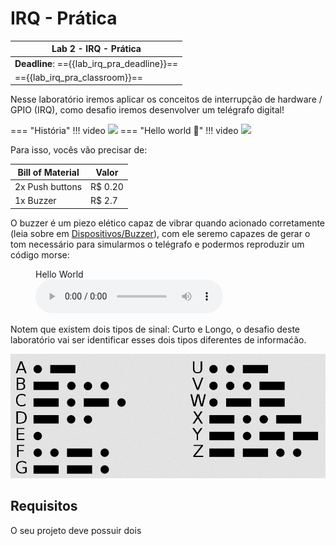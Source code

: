 # IRQ - Prática

| Lab 2 - IRQ - Prática                      |
|--------------------------------------------|
| **Deadline**: =={{lab_irq_pra_deadline}}== |
| =={{lab_irq_pra_classroom}}==              |

Nesse laboratório iremos aplicar os conceitos de interrupção de hardware / GPIO (IRQ), como desafio iremos desenvolver um telégrafo digital!

=== "História"
    !!! video
        ![](https://www.youtube.com/watch?v=hIN1wH4iYdg)
=== "Hello world 🤣"
    !!! video
        ![](https://www.youtube.com/watch?v=L6gxfX4GrbI)

Para isso, vocês vão precisar de:

| Bill of Material | Valor   |
|------------------|---------|
| 2x Push buttons  | R$ 0.20 |
| 1x Buzzer        | R$ 2.7  |

O buzzer é um piezo elético capaz de vibrar quando acionado corretamente (leia sobre em [Dispositivos/Buzzer](/site/dispositivos/buzzer)), com ele seremo capazes de gerar o tom necessário para simularmos o telégrafo e podermos reproduzir um código morse:

<figure>
    <figcaption>Hello World</figcaption>
    <audio
        controls
        src="/labs/imgs/lab_irq_pra_morse.wav">
            Your browser does not support the
            <code>audio</code> element.
    </audio>
</figure>

Notem que existem dois tipos de sinal: Curto e Longo, o desafio deste laboratório vai ser identificar esses dois tipos diferentes de informaćão.

![](imgs/lab-irq-pra-morse.png)

## Requisitos 

O seu projeto deve possuir dois 
